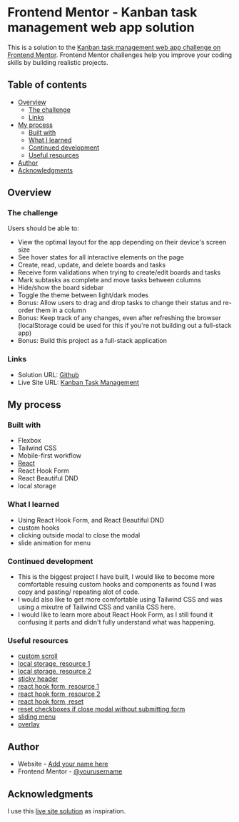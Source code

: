 # Frontend Mentor - Kanban task management web app solution

This is a solution to the [Kanban task management web app challenge on Frontend Mentor](https://www.frontendmentor.io/challenges/kanban-task-management-web-app-wgQLt-HlbB). Frontend Mentor challenges help you improve your coding skills by building realistic projects. 

## Table of contents

- [Overview](#overview)
  - [The challenge](#the-challenge)
  - [Links](#links)
- [My process](#my-process)
  - [Built with](#built-with)
  - [What I learned](#what-i-learned)
  - [Continued development](#continued-development)
  - [Useful resources](#useful-resources)
- [Author](#author)
- [Acknowledgments](#acknowledgments)


## Overview

### The challenge

Users should be able to:

- View the optimal layout for the app depending on their device's screen size
- See hover states for all interactive elements on the page
- Create, read, update, and delete boards and tasks
- Receive form validations when trying to create/edit boards and tasks
- Mark subtasks as complete and move tasks between columns
- Hide/show the board sidebar
- Toggle the theme between light/dark modes
- Bonus: Allow users to drag and drop tasks to change their status and re-order them in a column
- Bonus: Keep track of any changes, even after refreshing the browser (localStorage could be used for this if you're not building out a full-stack app)
- Bonus: Build this project as a full-stack application


### Links

- Solution URL: [Github](https://github.com/jessabc/kanban-task-management)
- Live Site URL: [Kanban Task Management](https://legendary-mandazi-b84c8a.netlify.app)


## My process

### Built with

- Flexbox
- Tailwind CSS
- Mobile-first workflow
- [React](https://reactjs.org/)
- React Hook Form
- React Beautiful DND
- local storage


### What I learned

- Using React Hook Form, and React Beautiful DND
- custom hooks
- clicking outside modal to close the modal
- slide animation for menu

### Continued development

- This is the biggest project I have built, I would like to become more comfortable resuing custom hooks and components as found I was copy and pasting/ repeating alot of code.
- I would also like to get more comfortable using Tailwind CSS and was using a mixutre of Tailwind CSS and vanilla CSS here.
- I would like to learn more about React Hook Form, as I still found it confusing it parts and didn't fully understand what was happening.

### Useful resources

- [custom scroll](https://scottspence.com/posts/change-scrollbar-color-tailwind-css) 
- [local storage, resource 1](https://www.freecodecamp.org/news/how-to-use-localstorage-with-react-hooks-to-set-and-get-items/) 
- [local storage, resource 2](https://upmostly.com/tutorials/how-to-add-local-storage-to-your-react-apps)
- [sticky header](https://dev.to/cryptic022/sticky-header-and-footer-with-tailwind-2oik)
- [react hook form, resource 1](https://react-hook-form.com/api/usefieldarray/)
- [react hook form, resource 2](https://codesandbox.io/s/react-hook-form-usefieldarray-rules-iyejbp?file=/src/index.js)
- [react hook form, reset](https://www.react-hook-form.com/api/useform/reset/)
- [reset checkboxes if close modal without submitting form ](https://codesandbox.io/s/react-hook-form-reset-v7-r7m5s)
- [sliding menu](https://dev.to/fayaz/making-a-navigation-drawer-sliding-sidebar-with-tailwindcss-blueprint-581l)
- [overlay](https://stackoverflow.com/questions/45607982/how-to-disable-background-when-modal-window-pops-up)


## Author

- Website - [Add your name here](https://www.your-site.com)
- Frontend Mentor - [@yourusername](https://www.frontendmentor.io/profile/yourusername)


## Acknowledgments

I use this [live site solution](https://kanban-app-jay.netlify.app/) as inspiration.
